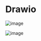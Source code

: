 # Drawio

![image](https://github.com/user-attachments/assets/b2c97314-5a06-4bc8-9b0d-8d8753546200)

![image](https://github.com/user-attachments/assets/8352c210-102c-4437-a7cf-92fcaab3d985)


